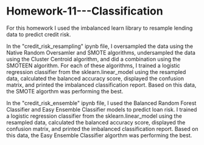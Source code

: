 # Homework-11---Classification

For this homework I used the imbalanced learn library to resample lending data to predict credit risk.

In the "credit_risk_resampling" ipynb file, I oversampled the data using the Native Random Oversamler and SMOTE algorithms, undersampled the data using the Cluster Centroid algorithm, and did a combination using the SMOTEEN algorithm. For each of these algorithms, I trained a logistic regression classifier from the sklearn.linear_model using the resampled data, calculated the balanced accuracy score, displayed the confusion matrix, and printed the imbalanced classification report. 
Based on this data, the SMOTE algorthm was performing the best.

In the "credit_risk_ensemble" ipynb file, I used the Balanced Random Forest Classifier and Easy Ensemble Classifier models to predict loan risk. I trained a logistic regression classifier from the sklearn.linear_model using the resampled data, calculated the balanced accuracy score, displayed the confusion matrix, and printed the imbalanced classification report. Based on this data, the Easy Ensemble Classifier algorthm was performing the best.
